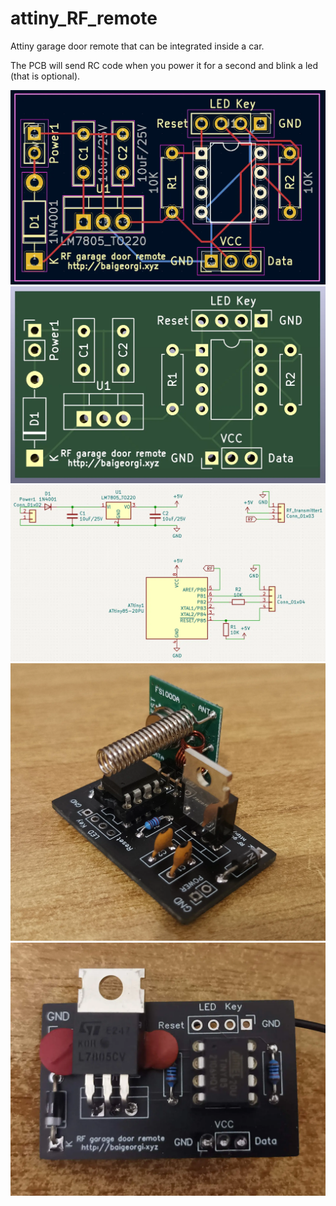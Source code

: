 # attiny_RF_remote
Attiny garage door remote that can be integrated inside a car.

The PCB will send RC code when you power it for a second and blink a led (that is optional).

![pcb1.webp](https://raw.githubusercontent.com/BaiGeorgi/attiny_RF_remote/main/images/pcb1.webp)
![pcb2.webp](https://raw.githubusercontent.com/BaiGeorgi/attiny_RF_remote/main/images/pcb2.webp)
![schematic.webp](https://raw.githubusercontent.com/BaiGeorgi/attiny_RF_remote/main/images/schematic.webp)
![IMG_20220208_190951.webp](https://raw.githubusercontent.com/BaiGeorgi/attiny_RF_remote/main/images/IMG_20220208_190951.webp)
![IMG_20220308_185902.webp](https://raw.githubusercontent.com/BaiGeorgi/attiny_RF_remote/main/images/IMG_20220308_185902.webp)
